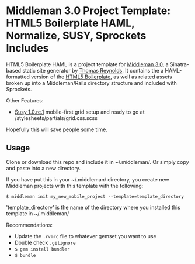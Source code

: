 # Middleman 3.0 Project Template: HTML5 Boilerplate HAML, Normalize, SUSY, Sprockets Includes

HTML5 Boilerplate HAML is a project template for [Middleman 3.0](http://www.middlemanapp.com), a Sinatra-based static site generator by [Thomas Reynolds](http://awardwinningfjords.com/). It contains the a HAML-formatted version of the [HTML5 Boilerplate](http://www.html5boilerplate.com), as well as related assets broken up into a Middleman/Rails directory structure and included with Sprockets.

Other Features:

* [Susy 1.0.rc.1](http://susy.oddbird.net) mobile-first grid setup and ready to go at /stylesheets/partials/grid.css.scss

Hopefully this will save people some time.

## Usage

Clone or download this repo and include it in ~/.middleman/. Or simply copy and paste into a new directory.

If you have put this in your ~/.middleman/ directory, you create new Middleman projects with this template with the following:

```
$ middleman init my_new_mobile_project --template=template_directory
```

'template_directory' is the name of the directory where you installed this template in ~/.middleman/

Recommendations:

* Update the `.rvmrc` file to whatever gemset you want to use
* Double check `.gitignore`
* `$ gem install bundler`
* `$ bundle`